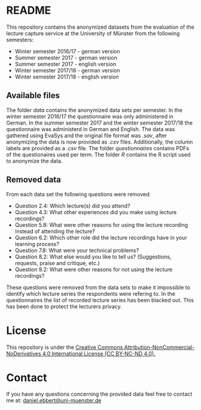 # README

This repository contains the anonymized datasets from the evaluation of the lecture capture service at the University of Münster from the following semesters:

  - Winter semester 2016/17 - german version
  - Summer semester 2017 - german version
  - Summer semester 2017 - english version
  - Winter semester 2017/18 - german version
  - Winter semester 2017/18 - english version

## Available files

The folder *data* contains the anonymized data sets per semester. In the winter semester 2016/17 the questionnaire was only administered in German. In the summer semester 2017 and the winter semester 2017/18 the questionnaire was administerd in German and English. The data was gathered using EvaSys and the original file format was *.sav*, after anonymizing the data is now provided as *.csv* files. Additionally, the column labels are provided as a *.csv* file. The folder *questionnaires* contains PDFs of the questionaires used per term. The folder *R* contains the R script used to anonymize the data.

## Removed data

From each data set the following questions were removed:

  - Question 2.4: Which lecture(s) did you attend?
  - Question 4.3: What other experiences did you make using lecture recordings?
  - Question 5.8: What were other reasons for using the lecture recording instead of attending the lecture?
  - Question 6.2: Which other role did the lecture recordings have in your learning process?
  - Question 7.8: What were your technical problems?
  - Question 8.2: What else would you like to tell us? (Suggestions, requests, praise and critique, etc.)
  - Question 9.2: What were other reasons for not using the lecture recordings?

These questions were removed from the data sets to make it impossible to identify which lecture series the respondents were refering to. In the questionnaires the list of recorded lecture series has been blacked out. This has been done to protect the lecturers privacy.

# License

This repository is under the [Creative Commons Attribution-NonCommercial-NoDerivatives 4.0 International License (CC BY-NC-ND 4.0).](https://creativecommons.org/licenses/by-nc-nd/4.0/)

# Contact

If you have any questions concerning the provided data feel free to contact me at: daniel.ebbert@uni-muenster.de
